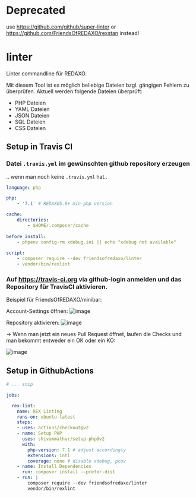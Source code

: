 # Deprecated

use https://github.com/github/super-linter or https://github.com/FriendsOfREDAXO/rexstan instead!


# linter
Linter commandline für REDAXO.

Mit diesem Tool ist es möglich beliebige Dateien bzgl. gängigen Fehlern zu überprüfen.
Aktuell werden folgende Dateien überprüft:

- PHP Dateien
- YAML Dateien
- JSON Dateien
- SQL  Dateien
- CSS Dateien

## Setup in Travis CI


### Datei `.travis.yml` im gewünschten github repository erzeugen

.. wenn man noch keine `.travis.yml` hat..

```yml
language: php

php:
    - '7.1' # REDAXO5.8+ min-php version

cache:
    directories:
        - $HOME/.composer/cache
  
before_install:
    - phpenv config-rm xdebug.ini || echo "xdebug not available"
    
script:
    - composer require --dev friendsofredaxo/linter
    - vendor/bin/rexlint
```

### Auf https://travis-ci.org via github-login anmelden und das Repository für TravisCI aktivieren.

Beispiel für FriendsOfREDAXO/minibar:

Account-Settings öffnen:
![image](https://user-images.githubusercontent.com/120441/55288765-b8268500-53bc-11e9-9139-6e904c4fa3c8.png)

Repository aktivieren:
![image](https://user-images.githubusercontent.com/120441/55288776-dc826180-53bc-11e9-9625-27a87c4d1544.png)

-> Wenn man jetzt ein neues Pull Request öffnet, laufen die Checks und man bekommt entweder ein OK oder ein KO:

![image](https://user-images.githubusercontent.com/120441/55288790-050a5b80-53bd-11e9-90aa-455464003fb8.png)


## Setup in GithubActions

```yml
# ... snip

jobs:

  rex-lint:
    name: REX Linting
    runs-on: ubuntu-latest
    steps:
    - uses: actions/checkout@v2
    - name: Setup PHP
      uses: shivammathur/setup-php@v2
      with:
        php-version: 7.1 # adjust accordingly
        extensions: intl
        coverage: none # disable xdebug, pcov
    - name: Install Dependencies
      run: composer install --prefer-dist
    - run: |
        composer require --dev friendsofredaxo/linter
        vendor/bin/rexlint
```
